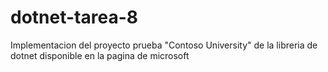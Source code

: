# dotnet-tarea-8
Implementacion del proyecto prueba "Contoso University" de la libreria de dotnet disponible en la pagina de microsoft